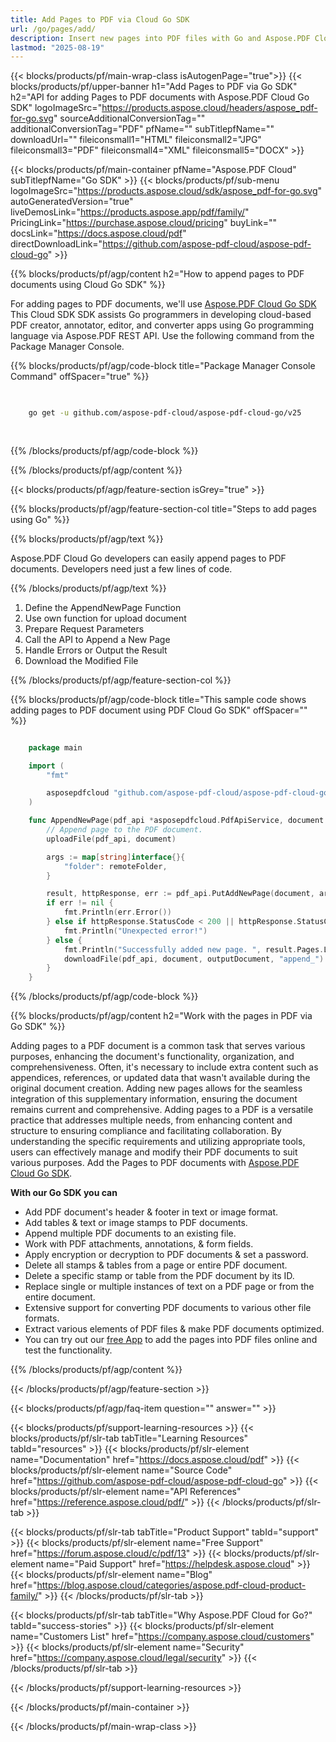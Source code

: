 ```yaml
---
title: Add Pages to PDF via Cloud Go SDK 
url: /go/pages/add/
description: Insert new pages into PDF files with Go and Aspose.PDF Cloud SDK. Dynamically expand content.
lastmod: "2025-08-19"
---
```


{{< blocks/products/pf/main-wrap-class isAutogenPage="true">}}
{{< blocks/products/pf/upper-banner h1="Add Pages to PDF via Go SDK" h2="API for adding Pages to PDF documents with Aspose.PDF Cloud Go SDK" logoImageSrc="https://products.aspose.cloud/headers/aspose_pdf-for-go.svg" sourceAdditionalConversionTag="" additionalConversionTag="PDF" pfName="" subTitlepfName="" downloadUrl="" fileiconsmall1="HTML" fileiconsmall2="JPG" fileiconsmall3="PDF" fileiconsmall4="XML" fileiconsmall5="DOCX" >}}

{{< blocks/products/pf/main-container pfName="Aspose.PDF Cloud" subTitlepfName="Go SDK" >}}
{{< blocks/products/pf/sub-menu logoImageSrc="https://products.aspose.cloud/sdk/aspose_pdf-for-go.svg"
autoGeneratedVersion="true"
liveDemosLink="https://products.aspose.app/pdf/family/" PricingLink="https://purchase.aspose.cloud/pricing" buyLink="" docsLink="https://docs.aspose.cloud/pdf"  directDownloadLink="https://github.com/aspose-pdf-cloud/aspose-pdf-cloud-go" >}}

{{% blocks/products/pf/agp/content h2="How to append pages to PDF documents using Cloud Go SDK" %}}

For adding pages to PDF documents, we'll use
[Aspose.PDF Cloud Go SDK](https://products.aspose.cloud/pdf/go/)
This Cloud SDK SDK assists Go programmers in developing cloud-based PDF creator, annotator, editor, and converter apps using Go programming language via Aspose.PDF REST API. Use the following command from the Package Manager Console.

{{% blocks/products/pf/agp/code-block title="Package Manager Console Command" offSpacer="true" %}}

```bash

     
    go get -u github.com/aspose-pdf-cloud/aspose-pdf-cloud-go/v25
     
     
```

{{% /blocks/products/pf/agp/code-block %}}

{{% /blocks/products/pf/agp/content %}}

{{< blocks/products/pf/agp/feature-section isGrey="true" >}}

{{% blocks/products/pf/agp/feature-section-col title="Steps to add pages using Go" %}}

{{% blocks/products/pf/agp/text %}}

Aspose.PDF Cloud Go developers can easily append pages to PDF documents. Developers need just a few lines of code.

{{% /blocks/products/pf/agp/text %}}

1. Define the AppendNewPage Function
1. Use own function for upload document
1. Prepare Request Parameters
1. Call the API to Append a New Page
1. Handle Errors or Output the Result
1. Download the Modified File

{{% /blocks/products/pf/agp/feature-section-col %}}

{{% blocks/products/pf/agp/code-block title="This sample code shows adding pages to PDF document using PDF Cloud Go SDK" offSpacer="" %}}

```go

    package main

    import (
        "fmt"

        asposepdfcloud "github.com/aspose-pdf-cloud/aspose-pdf-cloud-go/v25"
    )

    func AppendNewPage(pdf_api *asposepdfcloud.PdfApiService, document string, outputDocument string, remoteFolder string) {
        // Append page to the PDF document.
        uploadFile(pdf_api, document)

        args := map[string]interface{}{
            "folder": remoteFolder,
        }

        result, httpResponse, err := pdf_api.PutAddNewPage(document, args)
        if err != nil {
            fmt.Println(err.Error())
        } else if httpResponse.StatusCode < 200 || httpResponse.StatusCode > 299 {
            fmt.Println("Unexpected error!")
        } else {
            fmt.Println("Successfully added new page. ", result.Pages.List)
            downloadFile(pdf_api, document, outputDocument, "append_")
        }
    }
```

{{% /blocks/products/pf/agp/code-block %}}

{{% blocks/products/pf/agp/content h2="Work with the pages in PDF via Go SDK" %}}

​Adding pages to a PDF document is a common task that serves various purposes, enhancing the document's functionality, organization, and comprehensiveness. Often, it's necessary to include extra content such as appendices, references, or updated data that wasn't available during the original document creation. Adding new pages allows for the seamless integration of this supplementary information, ensuring the document remains current and comprehensive. Adding pages to a PDF is a versatile practice that addresses multiple needs, from enhancing content and structure to ensuring compliance and facilitating collaboration. By understanding the specific requirements and utilizing appropriate tools, users can effectively manage and modify their PDF documents to suit various purposes.
Add the Pages to PDF documents with [Aspose.PDF Cloud Go SDK](https://products.aspose.cloud/pdf/go/).

**With our Go SDK you can**

+ Add PDF document's header & footer in text or image format.
+ Add tables & text or image stamps to PDF documents.
+ Append multiple PDF documents to an existing file.
+ Work with PDF attachments, annotations, & form fields.
+ Apply encryption or decryption to PDF documents & set a password.
+ Delete all stamps & tables from a page or entire PDF document.
+ Delete a specific stamp or table from the PDF document by its ID.
+ Replace single or multiple instances of text on a PDF page or from the entire document.
+ Extensive support for converting PDF documents to various other file formats.
+ Extract various elements of PDF files & make PDF documents optimized.
+ You can try out our [free App](https://products.aspose.app/pdf/) to add the pages into PDF files online and test the functionality.

{{% /blocks/products/pf/agp/content %}}

{{< /blocks/products/pf/agp/feature-section >}}

{{< blocks/products/pf/agp/faq-item question="" answer="" >}}

{{< blocks/products/pf/support-learning-resources >}}
{{< blocks/products/pf/slr-tab tabTitle="Learning Resources" tabId="resources" >}}
{{< blocks/products/pf/slr-element name="Documentation" href="https://docs.aspose.cloud/pdf" >}}
{{< blocks/products/pf/slr-element name="Source Code" href="https://github.com/aspose-pdf-cloud/aspose-pdf-cloud-go" >}}
{{< blocks/products/pf/slr-element name="API References" href="https://reference.aspose.cloud/pdf/" >}}
{{< /blocks/products/pf/slr-tab >}}

{{< blocks/products/pf/slr-tab tabTitle="Product Support" tabId="support" >}}
{{< blocks/products/pf/slr-element name="Free Support" href="https://forum.aspose.cloud/c/pdf/13" >}}
{{< blocks/products/pf/slr-element name="Paid Support" href="https://helpdesk.aspose.cloud" >}}
{{< blocks/products/pf/slr-element name="Blog" href="https://blog.aspose.cloud/categories/aspose.pdf-cloud-product-family/" >}}
{{< /blocks/products/pf/slr-tab >}}

{{< blocks/products/pf/slr-tab tabTitle="Why Aspose.PDF Cloud for Go?" tabId="success-stories" >}}
{{< blocks/products/pf/slr-element name="Customers List" href="https://company.aspose.cloud/customers" >}}
{{< blocks/products/pf/slr-element name="Security" href="https://company.aspose.cloud/legal/security" >}}
{{< /blocks/products/pf/slr-tab >}}

{{< /blocks/products/pf/support-learning-resources >}}

{{< /blocks/products/pf/main-container >}}

{{< /blocks/products/pf/main-wrap-class >}}